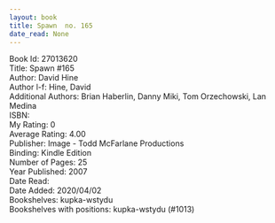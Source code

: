 ```yaml
---
layout: book
title: Spawn  no. 165
date_read: None
---
```


Book Id: 27013620<br />
Title: Spawn #165<br />
Author: David Hine<br />
Author l-f: Hine, David<br />
Additional Authors: Brian Haberlin, Danny Miki, Tom Orzechowski, Lan Medina<br />
ISBN: <br />
My Rating: 0<br />
Average Rating: 4.00<br />
Publisher: Image - Todd McFarlane Productions<br />
Binding: Kindle Edition<br />
Number of Pages: 25<br />
Year Published: 2007<br />
Date Read: <br />
Date Added: 2020/04/02<br />
Bookshelves: kupka-wstydu<br />
Bookshelves with positions: kupka-wstydu (#1013)<br />

